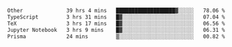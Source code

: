 <!--START_SECTION:waka-->

```txt
Other              39 hrs 4 mins   ███████████████████▓░░░░░   78.06 %
TypeScript         3 hrs 31 mins   █▓░░░░░░░░░░░░░░░░░░░░░░░   07.04 %
TeX                3 hrs 17 mins   █▓░░░░░░░░░░░░░░░░░░░░░░░   06.56 %
Jupyter Notebook   3 hrs 9 mins    █▓░░░░░░░░░░░░░░░░░░░░░░░   06.31 %
Prisma             24 mins         ▒░░░░░░░░░░░░░░░░░░░░░░░░   00.82 %
```

<!--END_SECTION:waka--> 
 
